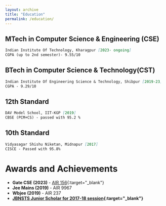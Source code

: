 ```yaml
---
layout: archive
title: "Education"
permalink: /education/
---
```


## MTech in Computer Science & Engineering (CSE) 

```markdown
Indian Institute Of Technology, Kharagpur [2023- ongoing]
CGPA (up to 2nd semester)- 9.55/10
```

## BTech in Computer Science & Technology(CST) 
 
```markdown
Indian Institute Of Engineering Science & Technology, Shibpur [2019-23]
CGPA - 9.29/10
```

## 12th Standard

```markdown
DAV Model School, IIT-KGP [2019]
CBSE (PCM+CS) - passed with 95.2 %
```

## 10th Standard

```markdown
Vidyasagar Shishu Niketan, Midnapur [2017]
CISCE - Passed with 95.8%
```

# Awards and Achievements

- **Gate CSE (2023)** - [AIR 156](https://drive.google.com/file/d/1uHAMoFyOYcbE8NzS1D9dwD9nZgzxKKlK/view?usp=drive_link){:target="_blank"}
- **Jee Mains (2019)** - AIR 9967
- **Wbjee (2019)** - AIR 237
- **[JBNSTS Junior Scholar for 2017-18 session](https://drive.google.com/file/d/1b8An-hyBRE_MPox0lV5uVKitJtZh0bPp/view?usp=drive_link){:target="_blank"}**


